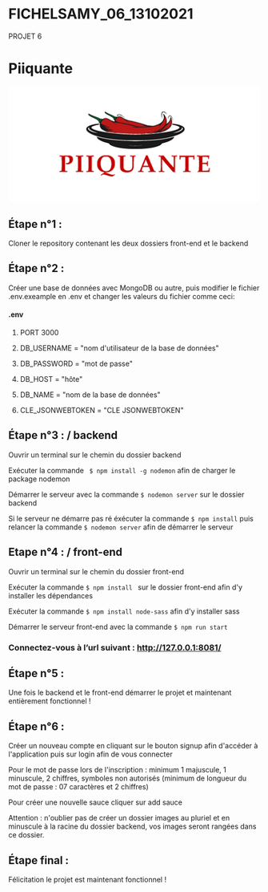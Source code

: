 # FICHELSAMY_06_13102021
PROJET 6

# Piiquante #
![Piiquante Projet 6](https://raw.githubusercontent.com/Samy-Fichel/FichelSamy_06_13102021/master/LOGO_PIIQUANTE%20%20%20%20%20.png)

## Étape n°1 : ##

Cloner le repository contenant les deux dossiers front-end et le backend

## Étape n°2 : ##

Créer une base de données avec MongoDB ou autre, puis modifier le fichier .env.exeample en .env et changer les valeurs du fichier comme ceci:

#### .env

1. PORT 3000

2. DB_USERNAME = "nom d'utilisateur de la base de données"
2. DB_PASSWORD = "mot de passe"
3. DB_HOST = "hôte"
4. DB_NAME = "nom de la base de données"
5. CLE_JSONWEBTOKEN = "CLE JSONWEBTOKEN"

## Étape n°3 : / backend ##

Ouvrir un terminal sur le chemin du dossier backend 

Exécuter la commande ` $ npm install -g nodemon` afin de charger le package nodemon

Démarrer le serveur avec la commande `$ nodemon server` sur le dossier backend

Si le serveur ne démarre pas ré éxécuter la commande `$ npm install` puis relancer la commande `$ nodemon server` afin de démarrer le serveur


## Etape n°4 : / front-end ##

Ouvrir un terminal sur le chemin du dossier front-end

Exécuter la commande `$ npm install ` sur le dossier front-end afin d'y installer les dépendances

Exécuter la commande `$ npm install node-sass` afin d'y installer sass

Démarrer le serveur front-end avec la commande `$ npm run start`

### Connectez-vous à l’url suivant : http://127.0.0.1:8081/ ###

## Étape n°5 : ##

Une fois le backend et le front-end démarrer le projet et maintenant entièrement fonctionnel !

## Étape n°6 : ##

Créer un nouveau compte en cliquant sur le bouton signup afin d'accéder à l'application puis sur login afin de vous connecter 

Pour le mot de passe lors de l'inscription : minimum 1 majuscule, 1 minuscule, 2 chiffres, symboles non autorisés (minimum de longueur du mot de passe : 07 caractères et 2 chiffres)

Pour créer une nouvelle sauce cliquer sur add sauce 

Attention : n'oublier pas de créer un dossier images au pluriel et en minuscule à la racine du dossier backend, vos images seront rangées dans ce dossier.

## Étape final : ##

Félicitation le projet est maintenant fonctionnel !
